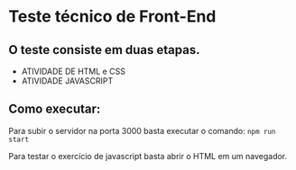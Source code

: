 # Teste técnico de Front-End

## O teste consiste em duas etapas.
* ATIVIDADE DE HTML e CSS
* ATIVIDADE JAVASCRIPT

## Como executar: 

Para subir o servidor na porta 3000 basta executar o comando:
```npm run start```

Para testar o exercício de javascript basta abrir o HTML em um navegador.